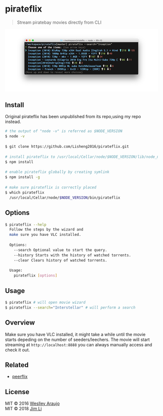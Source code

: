 # pirateflix

> Stream piratebay movies directly from CLI

<img src="./preview.png" />

## Install

Original pirateflix has been unpublished from its repo,using my repo instead.

```sh
# the output of "node -v" is referred as $NODE_VERSION
$ node -v

$ git clone https://github.com/Lisheng2016/pirateflix.git

# install pirateflix to /usr/local/Cellar/node/$NODE_VERSION/lib/node_modules/pirateflix/bin/cli.js
$ npm install  

# enable pirateflix globally by creating symlink
$ npm install -g

# make sure pirateflix is correctly placed
$ which pirateflix
  /usr/local/Cellar/node/$NODE_VERSION/bin/pirateflix
```

## Options

```sh
$ pirateflix --help
  Follow the steps by the wizard and
  make sure you have VLC installed.

  Options:
    --search Optional value to start the query.
    --history Starts with the history of watched torrents.
    --clear Clears history of watched torrents.

  Usage:
    pirateflix [options]
```

## Usage

```sh
$ pirateflix # will open movie wizard
$ pirateflix --search="Interstellar" # will perform a search
```

## Overview

Make sure you have VLC installed, it might take a while until the movie starts depeding on the number
of seeders/leechers. The movie will start streaming at `http://localhost:8888` you can always
manually access and check it out.

## Related

* [peerflix](https://github.com/mafintosh/peerflix)

## License
MIT © 2016 [Weslley Araujo](https://twitter.com/_weslleyaraujo)\
MIT © 2018 [Jim Li](https://lisheng2016.github.io/wavejsblog)
